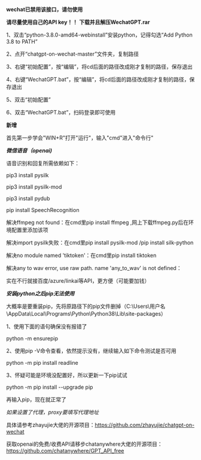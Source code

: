 **wechat已禁用该接口，请勿使用**

**请尽量使用自己的API key！！**
**下载并且解压WechatGPT.rar**

1、双击“python-3.8.0-amd64-webinstall”安装python，记得勾选“Add Python 3.8 to PATH”

2、点开“chatgpt-on-wechat-master”文件夹，复制路径

3、右键“初始配置”，按“编辑”，将cd后面的路径改成刚才复制的路径，保存退出

4、右键“WechatGPT.bat”，按“编辑”，将cd后面的路径改成刚才复制的路径，保存退出

5、双击“初始配置”

6、双击“WechatGPT.bat”，扫码登录即可使用

**新增**

首先第一步学会"WIN+R"打开"运行"，输入"cmd"进入"命令行"

***微信语音（openai)***

语音识别和回复所需依赖如下：

pip3 install pysilk

pip3 install pysilk-mod

pip3 install pydub

pip install SpeechRecognition

解决ffmpeg not found：在cmd里pip install ffmpeg ,网上下载ffmpeg.py后在环境配置里添加该项

解决import pysilk失败：在cmd里pip install pysilk-mod /pip install silk-python

解决no module named 'tiktoken'：在cmd里pip install tiktoken

解决any to wav error, use raw path. name 'any_to_wav' is not defined：

实在不行就接百度/azure/linkai等API，更方便（可能要加钱）


***安装python之后pip无法使用***

大概率是要重装pip，先将原路径下的pip文件删掉（C:\Users\用户名\AppData\Local\Programs\Python\Python38\Lib\site-packages）

1、使用下面的语句确保没有报错了

python -m ensurepip

2、使用pip -V命令查看，依然提示没有，继续输入如下命令测试是否可用

python -m pip install readline

3、怀疑可能是环境没配置好，所以更新一下pip试试

python -m pip install --upgrade pip

再输入pip，现在就正常了

*如果设置了代理，proxy要填写代理地址*

具体请参考zhayujie大佬的开源项目：https://github.com/zhayujie/chatgpt-on-wechat

获取openai的免费/收费API请移步chatanywhere大佬的开源项目：https://github.com/chatanywhere/GPT_API_free
